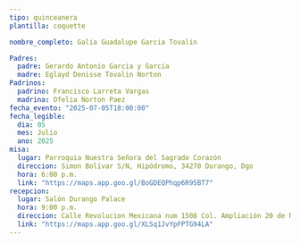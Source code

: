 ```yaml
---
tipo: quinceanera
plantilla: coquette

nombre_completo: Galia Guadalupe Garcia Tovalin

Padres:
  padre: Gerardo Antonio Garcia y Garcia
  madre: Eglayd Denisse Tovalin Norton
Padrinos:
  padrino: Francisco Larreta Vargas
  madrina: Ofelia Norton Paez
fecha_evento: "2025-07-05T18:00:00"
fecha_legible:
  dia: 05
  mes: Julio
  ano: 2025
misa:
  lugar: Parroquia Nuestra Señora del Sagrado Corazón
  direccion: Simon Bolívar S/N, Hipódromo, 34270 Durango, Dgo
  hora: 6:00 p.m.
  link: "https://maps.app.goo.gl/BoGDEQPhqp6R95BT7"
recepcion:
  lugar: Salón Durango Palace
  hora: 9:00 p.m.
  direccion: Calle Revolucion Mexicana num 1508 Col. Ampliación 20 de Noviembre
  link: "https://maps.app.goo.gl/XLSq1JvYpFPTG94LA"
---
```

